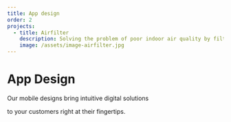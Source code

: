```yaml
---
title: App design
order: 2
projects:
  - title: Airfilter
    description: Solving the problem of poor indoor air quality by filtering the air
    image: /assets/image-airfilter.jpg
---
```


# App Design

Our mobile designs bring intuitive digital solutions

 to your customers right at their fingertips.
